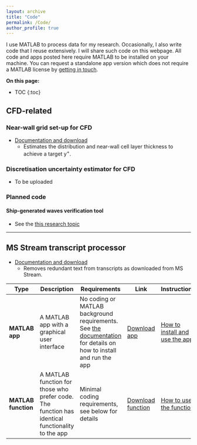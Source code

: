 ```yaml
---
layout: archive
title: "Code"
permalink: /Code/
author_profile: true
---
```


I use MATLAB to process data for my research. Occasionally, I also write code that I reuse extensively. I will share such code on this webpage. All code and apps posted here require MATLAB to be installed on your machine. You can request a standalone app version which does not require a MATLAB license by [getting in touch](/get-in-touch).

**On this page:**
* TOC
{:toc}

## CFD-related

### Near-wall grid set-up for CFD
- [Documentation and download](htpps://momchil-terziev.github.io/Code/Near-wall-grid)
  - Estimates the distribution and near-wall cell layer thickness to achieve a target y<sup>+</sup>. 

### Discretisation uncertainty estimator for CFD
- To be uploaded

### Planned code

#### Ship-generated waves verification tool
* See the [this research topic](https://momchil-terziev.github.io/research-topics#8-development-of-a-wave-verification-tool-for-cfd-predictions)

---

## MS Stream transcript processor
- [Documentation and download](https://momchil-terziev.github.io/Code/Transcript-app/)
  - Removes redundant text from transcripts as downloaded from MS Stream.

| Type  | Description | Requirements | Link | Instructions |
| ---------- | ----------- | ------------ | ---- | ----- |
| **MATLAB app**  | A MATLAB app with a graphical user interface  | No coding or MATLAB background requirements. See [the documentation](https://momchil-terziev.github.io/Code/Transcript-app/#how-to-download-and-install-the-app) for details on how to install and run the app | [Download app](https://momchil-terziev.github.io/Code/Transcript%20processing%20app.mlappinstall) | [How to install and use the app](https://momchil-terziev.github.io/Code/Transcript-app/#how-to-download-and-install-the-app) |
| **MATLAB function**  | A MATLAB function for those who prefer code. The function has identical functionality to the app  | Minimal coding requirements, see below for details       | [Download function](https://momchil-terziev.github.io/Code/processTranscript.mlx) | [How to use the function](https://momchil-terziev.github.io/Code/Transcript-app/#how-to-use-the-function) |

